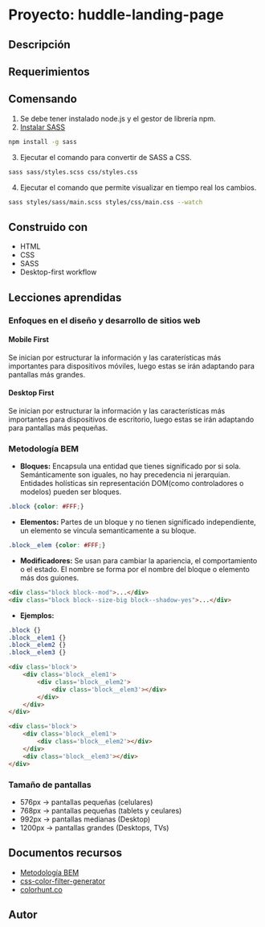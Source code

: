 # Proyecto: huddle-landing-page

## Descripción

## Requerimientos


## Comensando   
1. Se debe tener instalado node.js y el gestor de librería npm.
2. [Instalar SASS](https://sass-lang.com/install/)
```bash
npm install -g sass
```                         
3. Ejecutar el comando para convertir de SASS a CSS.
```bash                     
sass sass/styles.scss css/styles.css
```                          
4. Ejecutar el comando que permite visualizar en tiempo real los cambios.
```bash                      
sass styles/sass/main.scss styles/css/main.css --watch
```
## Construido con
* HTML
* CSS
* SASS
* Desktop-first workflow

## Lecciones aprendidas
### Enfoques en el diseño y desarrollo de sitios web
#### Mobile First
Se inician por estructurar la información y las caraterísticas más importantes para dispositivos móviles, luego estas se irán adaptando para pantallas más grandes.
#### Desktop First
Se inician por estructurar la información y las características más importantes para dispositivos de escritorio, luego estas se irán adaptando para pantallas más pequeñas.

### Metodología BEM
* **Bloques:** Encapsula una entidad que tienes significado por si sola. Semánticamente son iguales, no hay precedencia ni jerarquian. Entidades holísticas sin representación DOM(como controladores o modelos) pueden ser bloques.
```scss
.block {color: #FFF;}
```
* **Elementos:** Partes de un bloque y no tienen significado independiente, un elemento se vincula semanticamente a su bloque.
```scss
.block__elem {color: #FFF;}
```
* **Modificadores:** Se usan para cambiar la apariencia, el comportamiento o el estado. El nombre se forma por el nombre del bloque o elemento más dos guiones.
```html
<div class="block block--mod">...</div>
<div class="block block--size-big block--shadow-yes">...</div>
```
* **Ejemplos:**
```css
.block {}
.block__elem1 {}
.block__elem2 {}
.block__elem3 {}
```
```html
<div class='block'>
    <div class='block__elem1'>
        <div class='block__elem2'>
            <div class='block__elem3'></div>
        </div>
    </div>
</div>
```
```html
<div class='block'>
    <div class='block__elem1'>
        <div class='block__elem2'></div>
    </div>
    <div class='block__elem3'></div>
</div>
```

### Tamaño de pantallas
* 576px -> pantallas pequeñas (celulares)
* 768px -> pantallas pequeñas (tablets y ceulares)
* 992px -> pantallas medianas (Desktop)
* 1200px -> pantallas grandes (Desktops, TVs)

## Documentos recursos
* [Metodología BEM](https://getbem.com/)
* [css-color-filter-generator](https://angel-rs.github.io/css-color-filter-generator/)
* [colorhunt.co](https://colorhunt.co/)


## Autor